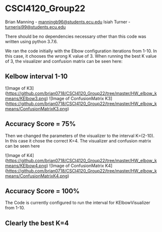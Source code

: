 # CSCI4120_Group22

Brian Manning - manningb96@students.ecu.edu
Isiah Turner - turnerisi99@students.ecu.edu

There should be no dependencies necessary other than this code was written using python 3.7.6.  

We ran the code initially with the Elbow configuration iterations from 1-10.  In this case, it chooses the wrong
K value of 3.  When running the best K value of 3, the visualizer and confusion matrix can be seen here:

## Kelbow interval 1-10
![Image of K3]
(https://github.com/brian0718/CSCI4120_Group22/tree/master/HW_elbow_kmeans/KElbow3.png)
![Image of ConfusionMatrix K3]
(https://github.com/brian0718/CSCI4120_Group22/tree/master/HW_elbow_kmeans/ConfusionMatrixK3.png)

## Accuracy Score = 75%

Then we changed the parameters of the visualizer to the interval K=(2-10).  In this case it chose the correct K=4.  The visualizer and confusion matrix can be seen here


![Image of K4]
(https://github.com/brian0718/CSCI4120_Group22/tree/master/HW_elbow_kmeans/KElbow4.png)
![Image of ConfusionMatrix K4]
(https://github.com/brian0718/CSCI4120_Group22/tree/master/HW_elbow_kmeans/ConfusionMatrixK4.png)

## Accuracy Score = 100%


The Code is currently configured to run the interval for KElbowVisualizer from 1-10.  

## Clearly the best K=4
